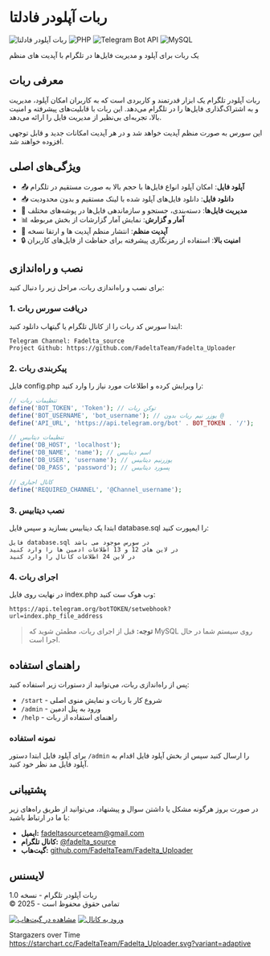 # ربات آپلودر فادلتا

![ربات آپلودر فادلتا](https://img.shields.io/badge/Version-1.0-blue.svg)
![PHP](https://img.shields.io/badge/PHP-7.4%2B-green.svg)
![Telegram Bot API](https://img.shields.io/badge/Telegram%20Bot%20API-Latest-orange.svg)
![MySQL](https://img.shields.io/badge/MySQL-5.7%2B-yellow.svg)

یک ربات برای آپلود و مدیریت فایل‌ها در تلگرام با آپدیت های منظم

## معرفی ربات

ربات آپلودر تلگرام یک ابزار قدرتمند و کاربردی است که به کاربران امکان آپلود، مدیریت و به اشتراک‌گذاری فایل‌ها را در تلگرام می‌دهد. این ربات با قابلیت‌های پیشرفته و امنیت بالا، تجربه‌ای بی‌نظیر از مدیریت فایل را ارائه می‌دهد.

این سورس به صورت منظم آپدیت خواهد شد و در هر آپدیت امکانات جدید و قابل توجهی افزوده خواهند شد.

## ویژگی‌های اصلی

- 📤 **آپلود فایل**: امکان آپلود انواع فایل‌ها با حجم بالا به صورت مستقیم در تلگرام
- 📥 **دانلود فایل**: دانلود فایل‌های آپلود شده با لینک مستقیم و بدون محدودیت
- 📁 **مدیریت فایل‌ها**: دسته‌بندی، جستجو و سازماندهی فایل‌ها در پوشه‌های مختلف
- 📊 **آمار و گزارش**: نمایش آمار گزارشات از بخش مربوطه
- 🔄 **آپدیت منظم**: انتشار منظم آپدیت ها و ارتقا نسخه
- 🔒 **امنیت بالا**: استفاده از رمزنگاری پیشرفته برای حفاظت از فایل‌های کاربران

## نصب و راه‌اندازی

برای نصب و راه‌اندازی ربات، مراحل زیر را دنبال کنید:

### 1. دریافت سورس ربات

ابتدا سورس کد ربات را از کانال تلگرام یا گیتهاب دانلود کنید:

```
Telegram Channel: Fadelta_source
Project Github: https://github.com/FadeltaTeam/Fadelta_Uploader
```

### 2. پیکربندی ربات

فایل config.php را ویرایش کرده و اطلاعات مورد نیاز را وارد کنید:

```php
// تنظیمات ربات
define('BOT_TOKEN', 'Token'); // توکن ربات
define('BOT_USERNAME', 'bot_username'); // یوزر نیم ربات بدون @
define('API_URL', 'https://api.telegram.org/bot' . BOT_TOKEN . '/');

// تنظیمات دیتابیس
define('DB_HOST', 'localhost');
define('DB_NAME', 'name'); // اسم دیتابیس
define('DB_USER', 'username'); // یوزرنیم دیتابیس
define('DB_PASS', 'password'); // پسورد دیتابیس

// کانال اجباری
define('REQUIRED_CHANNEL', '@Channel_username');
```

### 3. نصب دیتابیس

ابتدا یک دیتابیس بسازید و سپس فایل database.sql را ایمپورت کنید:

```
فایل database.sql در سورس موجود می باشد
در لاین های 12 و 13 اطلاعات ادمین ها را وارد کنید
در لاین 24 اطلاعات کانال را وارد کنید
```

### 4. اجرای ربات

در نهایت روی فایل index.php وب هوک ست کنید:

```
https://api.telegram.org/botTOKEN/setwebhook?url=index.php_file_address
```

> **توجه:** قبل از اجرای ربات، مطمئن شوید که MySQL روی سیستم شما در حال اجرا است.

## راهنمای استفاده

پس از راه‌اندازی ربات، می‌توانید از دستورات زیر استفاده کنید:

- `/start` - شروع کار با ربات و نمایش منوی اصلی
- `/admin` - ورود به پنل ادمین
- `/help` - راهنمای استفاده از ربات

### نمونه استفاده

برای آپلود فایل ابتدا دستور `/admin` را ارسال کنید سپس از بخش آپلود فایل اقدام به آپلود فایل مد نظر خود کنید.

## پشتیبانی

در صورت بروز هرگونه مشکل یا داشتن سوال و پیشنهاد، می‌توانید از طریق راه‌های زیر با ما در ارتباط باشید:

- **ایمیل:** fadeltasourceteam@gmail.com
- **کانال تلگرام:** [@fadelta_source](https://t.me/fadelta_source)
- **گیت‌هاب:** [github.com/FadeltaTeam/Fadelta_Uploader](https://github.com/FadeltaTeam/Fadelta_Uploader)

## لایسنس

ربات آپلودر تلگرام - نسخه 1.0  
© 2025 - تمامی حقوق محفوظ است

[![مشاهده در گیت‌هاب](https://img.shields.io/badge/GitHub-Repository-blue?logo=github)](https://github.com/FadeltaTeam/Fadelta_Uploader)
[![ورود به کانال](https://img.shields.io/badge/Telegram-Channel-orange?logo=telegram)](https://t.me/fadelta_source)


Stargazers over Time
https://starchart.cc/FadeltaTeam/Fadelta_Uploader.svg?variant=adaptive
